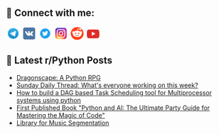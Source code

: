 ## 🔎 Connect with me:
[<img src="https://github.com/bullbesh/bullbesh/blob/main/images/Telegram.png" width="32" height="32" />](https://t.me/bullbesh)
[<img src="https://github.com/bullbesh/bullbesh/blob/main/images/VK.png" width="32" height="32" />](https://vk.com/bullbesh)
[<img src="https://github.com/bullbesh/bullbesh/blob/main/images/Twitter.png" width="32" height="32" />](https://twitter.com/bullbesh1)
[<img src="https://github.com/bullbesh/bullbesh/blob/main/images/Instagram.png" width="32" height="32" />](https://www.instagram.com/bullbesh)
[<img src="https://github.com/bullbesh/bullbesh/blob/main/images/Reddit.png" width="32" height="32" />](https://www.reddit.com/user/bullbesh)
[<img src="https://github.com/bullbesh/bullbesh/blob/main/images/YouTube.png" width="32" height="32" />](https://www.youtube.com/channel/UCtfjRs6uzgq5mfm8S06WTcg)

## 📕 Latest r/Python Posts
<!-- BLOG-POST-LIST:START -->
- [Dragonscape: A Python RPG](https://www.reddit.com/r/Python/comments/10nwv32/dragonscape_a_python_rpg/)
- [Sunday Daily Thread: What&#39;s everyone working on this week?](https://www.reddit.com/r/Python/comments/10ntjak/sunday_daily_thread_whats_everyone_working_on/)
- [How to build a DAG based Task Scheduling tool for Multiprocessor systems using python](https://www.reddit.com/r/Python/comments/10nstyh/how_to_build_a_dag_based_task_scheduling_tool_for/)
- [First Published Book &quot;Python and AI: The Ultimate Party Guide for Mastering the Magic of Code&quot;](https://www.reddit.com/r/Python/comments/10nq0qh/first_published_book_python_and_ai_the_ultimate/)
- [Library for Music Segmentation](https://www.reddit.com/r/Python/comments/10npw4t/library_for_music_segmentation/)
<!-- BLOG-POST-LIST:END -->
